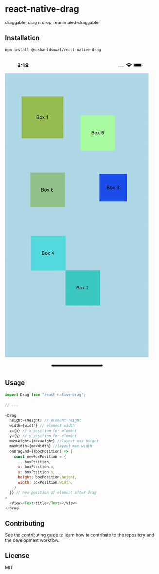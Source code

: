 # react-native-drag

draggable, drag n drop, reanimated-draggable

## Installation

```sh
npm install @sushantdsuwal/react-native-drag
```

![myfile](https://github.com/sushantdsuwal/react-native-drag/blob/main/drag.gif)


## Usage

```js
import Drag from "react-native-drag";

// ...

<Drag
  height={height} // element height
  width={width} // element width
  x={x} // x position for element
  y={y} // y position for element
  maxHeight={maxHeight} //layout max height
  maxWidth={maxWidth} //layout max width
  onDragEnd={(boxPosition) => {
    const newBoxPosition = {
      ...boxPosition,
      x: boxPosition.x,
      y: boxPosition.y,
      height: boxPosition.height,
      width: boxPosition.width,
    }
  }} // new position of element after drag
>
  <View><Text>title</Text></View>
</Drag>

```



## Contributing

See the [contributing guide](CONTRIBUTING.md) to learn how to contribute to the repository and the development workflow.

## License

MIT
